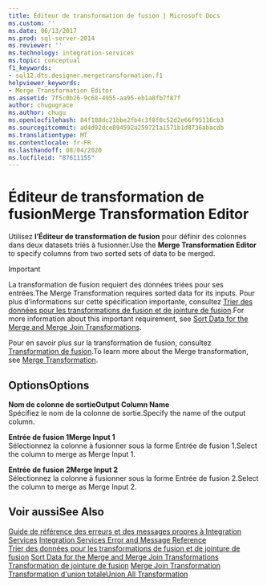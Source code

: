 ```yaml
---
title: Éditeur de transformation de fusion | Microsoft Docs
ms.custom: ''
ms.date: 06/13/2017
ms.prod: sql-server-2014
ms.reviewer: ''
ms.technology: integration-services
ms.topic: conceptual
f1_keywords:
- sql12.dts.designer.mergetransformation.f1
helpviewer_keywords:
- Merge Transformation Editor
ms.assetid: 7f5c0b26-9c68-4955-aa95-eb1a8fb7f87f
author: chugugrace
ms.author: chugu
ms.openlocfilehash: 84f188dc21bbe2fb4c3f8f0c52d2e66f95116cb3
ms.sourcegitcommit: ad4d92dce894592a259721a1571b1d8736abacdb
ms.translationtype: MT
ms.contentlocale: fr-FR
ms.lasthandoff: 08/04/2020
ms.locfileid: "87611155"
---
```

# <a name="merge-transformation-editor"></a><span data-ttu-id="c4a3f-102">Éditeur de transformation de fusion</span><span class="sxs-lookup"><span data-stu-id="c4a3f-102">Merge Transformation Editor</span></span>
  <span data-ttu-id="c4a3f-103">Utilisez **l’Éditeur de transformation de fusion** pour définir des colonnes dans deux datasets triés à fusionner.</span><span class="sxs-lookup"><span data-stu-id="c4a3f-103">Use the **Merge Transformation Editor** to specify columns from two sorted sets of data to be merged.</span></span>  
  
> [!IMPORTANT]  
>  <span data-ttu-id="c4a3f-104">La transformation de fusion requiert des données triées pour ses entrées.</span><span class="sxs-lookup"><span data-stu-id="c4a3f-104">The Merge Transformation requires sorted data for its inputs.</span></span> <span data-ttu-id="c4a3f-105">Pour plus d’informations sur cette spécification importante, consultez [Trier des données pour les transformations de fusion et de jointure de fusion](data-flow/transformations/sort-data-for-the-merge-and-merge-join-transformations.md).</span><span class="sxs-lookup"><span data-stu-id="c4a3f-105">For more information about this important requirement, see [Sort Data for the Merge and Merge Join Transformations](data-flow/transformations/sort-data-for-the-merge-and-merge-join-transformations.md).</span></span>  
  
 <span data-ttu-id="c4a3f-106">Pour en savoir plus sur la transformation de fusion, consultez [Transformation de fusion](data-flow/transformations/merge-transformation.md).</span><span class="sxs-lookup"><span data-stu-id="c4a3f-106">To learn more about the Merge transformation, see [Merge Transformation](data-flow/transformations/merge-transformation.md).</span></span>  
  
## <a name="options"></a><span data-ttu-id="c4a3f-107">Options</span><span class="sxs-lookup"><span data-stu-id="c4a3f-107">Options</span></span>  
 <span data-ttu-id="c4a3f-108">**Nom de colonne de sortie**</span><span class="sxs-lookup"><span data-stu-id="c4a3f-108">**Output Column Name**</span></span>  
 <span data-ttu-id="c4a3f-109">Spécifiez le nom de la colonne de sortie.</span><span class="sxs-lookup"><span data-stu-id="c4a3f-109">Specify the name of the output column.</span></span>  
  
 <span data-ttu-id="c4a3f-110">**Entrée de fusion 1**</span><span class="sxs-lookup"><span data-stu-id="c4a3f-110">**Merge Input 1**</span></span>  
 <span data-ttu-id="c4a3f-111">Sélectionnez la colonne à fusionner sous la forme Entrée de fusion 1.</span><span class="sxs-lookup"><span data-stu-id="c4a3f-111">Select the column to merge as Merge Input 1.</span></span>  
  
 <span data-ttu-id="c4a3f-112">**Entrée de fusion 2**</span><span class="sxs-lookup"><span data-stu-id="c4a3f-112">**Merge Input 2**</span></span>  
 <span data-ttu-id="c4a3f-113">Sélectionnez la colonne à fusionner sous la forme Entrée de fusion 2.</span><span class="sxs-lookup"><span data-stu-id="c4a3f-113">Select the column to merge as Merge Input 2.</span></span>  
  
## <a name="see-also"></a><span data-ttu-id="c4a3f-114">Voir aussi</span><span class="sxs-lookup"><span data-stu-id="c4a3f-114">See Also</span></span>  
 <span data-ttu-id="c4a3f-115">[Guide de référence des erreurs et des messages propres à Integration Services](../../2014/integration-services/integration-services-error-and-message-reference.md) </span><span class="sxs-lookup"><span data-stu-id="c4a3f-115">[Integration Services Error and Message Reference](../../2014/integration-services/integration-services-error-and-message-reference.md) </span></span>  
 <span data-ttu-id="c4a3f-116">[Trier des données pour les transformations de fusion et de jointure de fusion](data-flow/transformations/sort-data-for-the-merge-and-merge-join-transformations.md) </span><span class="sxs-lookup"><span data-stu-id="c4a3f-116">[Sort Data for the Merge and Merge Join Transformations](data-flow/transformations/sort-data-for-the-merge-and-merge-join-transformations.md) </span></span>  
 <span data-ttu-id="c4a3f-117">[Transformation de jointure de fusion](data-flow/transformations/merge-join-transformation.md) </span><span class="sxs-lookup"><span data-stu-id="c4a3f-117">[Merge Join Transformation](data-flow/transformations/merge-join-transformation.md) </span></span>  
 [<span data-ttu-id="c4a3f-118">Transformation d'union totale</span><span class="sxs-lookup"><span data-stu-id="c4a3f-118">Union All Transformation</span></span>](data-flow/transformations/union-all-transformation.md)  
  
  
